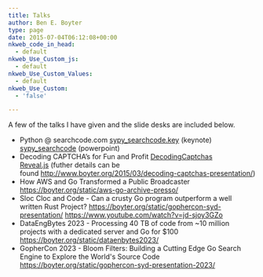 ```yaml
---
title: Talks
author: Ben E. Boyter
type: page
date: 2015-07-04T06:12:08+00:00
nkweb_code_in_head:
  - default
nkweb_Use_Custom_js:
  - default
nkweb_Use_Custom_Values:
  - default
nkweb_Use_Custom:
  - 'false'

---
```

A few of the talks I have given and the slide desks are included below.

* Python @ searchcode.com [sypy_searchcode.key][1] (keynote) [sypy_searchcode][2] (powerpoint)
* Decoding CAPTCHA&#8217;s for Fun and Profit [DecodingCaptchas Reveal.js][3] (futher details can be found <http://www.boyter.org/2015/03/decoding-captchas-presentation/>)
* How AWS and Go Transformed a Public Broadcaster <https://boyter.org/static/aws-go-archive-presso/>
* Sloc Cloc and Code - Can a crusty Go program outperform a well written Rust Project? <https://boyter.org/static/gophercon-syd-presentation/> <https://www.youtube.com/watch?v=jd-sjoy3GZo>
* DataEngBytes 2023 - Processing 40 TB of code from ~10 million projects with a dedicated server and Go for $100 <https://boyter.org/static/dataenbytes2023/>
* GopherCon 2023 - Bloom Filters: Building a Cutting Edge Go Search Engine to Explore the World's Source Code <https://boyter.org/static/gophercon-syd-presentation-2023/>

 [1]: http://www.boyter.org/wp-content/uploads/2015/07/sypy_searchcode.key.zip
 [2]: http://www.boyter.org/wp-content/uploads/2015/07/sypy_searchcode.pptx
 [3]: https://github.com/boyter/decodingcaptchas
